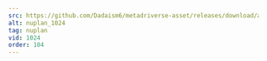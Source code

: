 ```yaml
---
src: https://github.com/Dadaism6/metadriverse-asset/releases/download/assetsv1.0.4/nuplan_1024.mp4
alt: nuplan_1024
tag: nuplan
vid: 1024
order: 104
---
```

